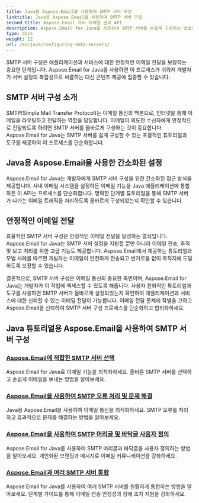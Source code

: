 ```yaml
---
title: Java용 Aspose.Email을 사용하여 SMTP 서버 구성
linktitle: Java용 Aspose.Email을 사용하여 SMTP 서버 구성
second_title: Aspose.Email 자바 이메일 관리 API
description: Aspose.Email for Java를 사용하여 SMTP 서버를 손쉽게 구성하는 방법을 알아보세요. 원활한 이메일 전달을 위한 단계별 튜토리얼입니다.
type: docs
weight: 12
url: /ko/java/configuring-smtp-servers/
---
```



SMTP 서버 구성은 애플리케이션과 서비스에 대한 안정적인 이메일 전달을 보장하는 중요한 단계입니다. Aspose.Email for Java를 사용하면 이 프로세스가 쉬워져 개발자가 서버 설정의 복잡성으로 씨름하는 대신 콘텐츠 제공에 집중할 수 있습니다.

## SMTP 서버 구성 소개

SMTP(Simple Mail Transfer Protocol)는 이메일 통신의 백본으로, 인터넷을 통해 이메일을 라우팅하고 전달하는 역할을 담당합니다. 이메일이 의도한 수신자에게 안정적으로 전달되도록 하려면 SMTP 서버를 올바르게 구성하는 것이 중요합니다. Aspose.Email for Java는 SMTP 서버를 쉽게 구성할 수 있는 포괄적인 튜토리얼과 도구를 제공하여 이 프로세스를 단순화합니다.

## Java용 Aspose.Email을 사용한 간소화된 설정

Aspose.Email for Java는 개발자에게 SMTP 서버 구성을 위한 간소화된 접근 방식을 제공합니다. 사내 이메일 시스템을 설정하든 이메일 기능을 Java 애플리케이션에 통합하든 이 API는 프로세스를 단순화합니다. 명확한 단계별 튜토리얼을 통해 SMTP 서버가 나가는 이메일 트래픽을 처리하도록 올바르게 구성되었는지 확인할 수 있습니다.

## 안정적인 이메일 전달

효율적인 SMTP 서버 구성은 안정적인 이메일 전달을 달성하는 열쇠입니다. Aspose.Email for Java는 SMTP 서버 설정을 지원할 뿐만 아니라 이메일 전송, 추적 및 보고 처리를 위한 고급 기능도 제공합니다. Aspose.Email에서 제공하는 튜토리얼과 모범 사례를 따르면 개발자는 이메일이 안전하게 전송되고 번거로움 없이 목적지에 도달하도록 보장할 수 있습니다.

결론적으로, SMTP 서버 구성은 이메일 통신의 중요한 측면이며, Aspose.Email for Java는 개발자가 이 작업에 액세스할 수 있도록 해줍니다. 사용자 친화적인 튜토리얼과 도구를 사용하면 SMTP 서버가 올바르게 설정되었는지 확인하여 애플리케이션과 서비스에 대한 신뢰할 수 있는 이메일 전달이 가능합니다. 이메일 전달 문제에 작별을 고하고 Aspose.Email을 신뢰하여 SMTP 서버 구성 프로세스를 단순화하고 합리화하세요.

## Java 튜토리얼용 Aspose.Email을 사용하여 SMTP 서버 구성
### [Aspose.Email에 적합한 SMTP 서버 선택](./choosing-the-right-smtp-server/)
Aspose.Email for Java로 이메일 기능을 최적화하세요. 올바른 SMTP 서버를 선택하고 손쉽게 이메일을 보내는 방법을 알아보세요.
### [Aspose.Email을 사용하여 SMTP 오류 처리 및 문제 해결](./handling-smtp-errors-and-troubleshooting/)
Java용 Aspose.Email을 사용하여 이메일 통신을 최적화하세요. SMTP 오류를 처리하고 효과적으로 문제를 해결하는 방법을 알아보세요.
### [Aspose.Email을 사용하여 SMTP 머리글 및 바닥글 사용자 정의](./customizing-smtp-headers-and-footers/)
Aspose.Email for Java를 사용하여 SMTP 머리글과 바닥글을 사용자 정의하는 방법을 알아보세요. 개인화된 브랜딩과 메시지로 이메일 커뮤니케이션을 강화하세요.
### [Aspose.Email과 여러 SMTP 서버 통합](./integrating-multiple-smtp-servers/)
Aspose.Email for Java를 사용하여 여러 SMTP 서버를 원활하게 통합하는 방법을 알아보세요. 단계별 가이드를 통해 이메일 전송 안정성과 장애 조치 지원을 강화하세요.